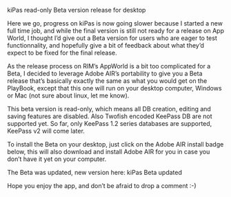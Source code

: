 kiPas read-only Beta version release for desktop

Here we go, progress on kiPas is now going slower because I started a new full time job, and while the final version is still not ready for a release on App World, I thought I’d give out a Beta version for users who are eager to test functionnality, and hopefully give a bit of feedback about what they’d expect to be fixed for the final release.

As the release process on RIM’s AppWorld is a bit too complicated for a Beta, I decided to leverage Adobe AIR’s portability to give you a Beta release that’s basically exactly the same as what you would get on the PlayBook, except that this one will run on your desktop computer, Windows or Mac (not sure about linux, let me know).

This beta version is read-only, which means all DB creation, editing and saving features are disabled. Also Twofish encoded KeePass DB are not supported yet. So far, only KeePass 1.2 series databases are supported, KeePass v2 will come later.

To install the Beta on your desktop, just click on the Adobe AIR install badge below, this will also download and install Adobe AIR for you in case you don’t have it yet on your computer.

The Beta was updated, new version here: kiPas Beta updated

Hope you enjoy the app, and don’t be afraid to drop a comment :-)